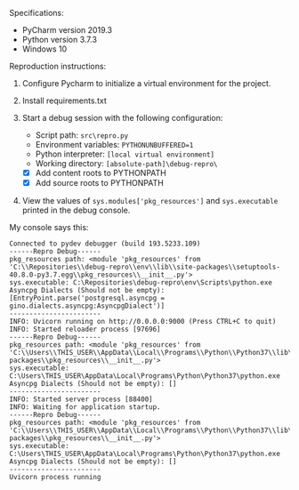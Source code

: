 Specifications:

* PyCharm version 2019.3
* Python version 3.7.3
* Windows 10

Reproduction instructions:

1. Configure Pycharm to initialize a virtual environment for the project.

2. Install requirements.txt

3. Start a debug session with the following configuration:

    * Script path: `src\repro.py`
    * Environment variables: `PYTHONUNBUFFERED=1`
    * Python interpreter: `[local virtual environment]`
    * Working directory: `[absolute-path]\debug-repro\`
    * [X] Add content roots to PYTHONPATH
    * [X] Add source roots to PYTHONPATH

4. View the values of `sys.modules['pkg_resources']` and `sys.executable` printed in the debug console.

My console says this:
```
Connected to pydev debugger (build 193.5233.109)
------Repro Debug------
pkg_resources path: <module 'pkg_resources' from 'C:\\Repositories\\debug-repro\\env\\lib\\site-packages\\setuptools-40.8.0-py3.7.egg\\pkg_resources\\__init__.py'>
sys.executable: C:\Repositories\debug-repro\env\Scripts\python.exe
Asyncpg Dialects (Should not be empty): [EntryPoint.parse('postgresql.asyncpg = gino.dialects.asyncpg:AsyncpgDialect')]
-----------------------
INFO: Uvicorn running on http://0.0.0.0:9000 (Press CTRL+C to quit)
INFO: Started reloader process [97696]
------Repro Debug------
pkg_resources path: <module 'pkg_resources' from 'C:\\Users\\THIS_USER\\AppData\\Local\\Programs\\Python\\Python37\\lib\\site-packages\\pkg_resources\\__init__.py'>
sys.executable: C:\Users\THIS_USER\AppData\Local\Programs\Python\Python37\python.exe
Asyncpg Dialects (Should not be empty): []
-----------------------
INFO: Started server process [88400]
INFO: Waiting for application startup.
------Repro Debug------
pkg_resources path: <module 'pkg_resources' from 'C:\\Users\\THIS_USER\\AppData\\Local\\Programs\\Python\\Python37\\lib\\site-packages\\pkg_resources\\__init__.py'>
sys.executable: C:\Users\THIS_USER\AppData\Local\Programs\Python\Python37\python.exe
Asyncpg Dialects (Should not be empty): []
-----------------------
Uvicorn process running
```
